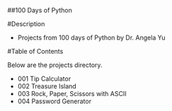##100 Days of Python

#Description


- Projects from 100 days of Python by Dr. Angela Yu


#Table of Contents

Below are the projects directory.

- 001 Tip Calculator
- 002 Treasure Island
- 003 Rock, Paper, Scissors with ASCII
- 004 Password Generator


